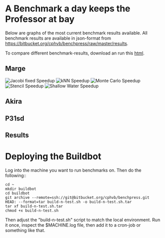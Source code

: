 A Benchmark a day keeps the Professor at bay
============================================

Below are graphs of the most current benchmark results available. All benchmark results are available in json-format from https://bitbucket.org/cphvb/benchpress/raw/master/results.

To compare different benchmark-results, download an run this [html](https://bitbucket.org/cphvb/cphvbbuildgraphs/raw/master/compare.html).

Marge
-----

![Jacobi fixed Speedup](https://bitbucket.org/cphvb/cphvbbuildgraphs/raw/master/jacobi%20fixed_speedup.png)
![kNN Speedup](https://bitbucket.org/cphvb/cphvbbuildgraphs/raw/master/knn_speedup.png)
![Monte Carlo Speedup](https://bitbucket.org/cphvb/cphvbbuildgraphs/raw/master/monte%20carlo_speedup.png)
![Stencil Speedup](https://bitbucket.org/cphvb/cphvbbuildgraphs/raw/master/stencil%20synth_speedup.png)
![Shallow Water Speedup](https://bitbucket.org/cphvb/cphvbbuildgraphs/raw/master/shallow%20water_speedup.png)

Akira
-----



P31sd
-----



Results
-------


Deploying the Buildbot
======================

Log into the machine you want to run benchmarks on. Then do the following::

    cd ~
    mkdir buildbot
    cd buildbot
    git archive --remote=ssh://git@bitbucket.org/cphvb/benchpress.git HEAD: --format=tar build-n-test.sh -o build-n-test.sh.tar
    tar xf build-n-test.sh.tar
    chmod +x build-n-test.sh

Then adjust the "build-n-test.sh" script to match the local environment.
Run it once, inspect the $MACHINE.log file, then add it to a cron-job or something like that.

